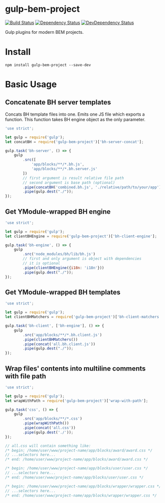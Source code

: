 # gulp-bem-project

[![Build Status](https://img.shields.io/travis/1999/gulp-bem-project.svg?style=flat)](https://travis-ci.org/1999/gulp-bem-project)
[![Dependency Status](http://img.shields.io/david/1999/gulp-bem-project.svg?style=flat)](https://david-dm.org/1999/gulp-bem-project#info=dependencies)
[![DevDependency Status](http://img.shields.io/david/dev/1999/gulp-bem-project.svg?style=flat)](https://david-dm.org/1999/gulp-bem-project#info=devDependencies)

Gulp plugins for modern BEM projects.

# Install

```
npm install gulp-bem-project --save-dev
```

# Basic Usage
## Concatenate BH server templates
Concats BH template files into one. Emits one JS file which exports a function. This function takes BH engine object as the only parameter.

```javascript
'use strict';

let gulp = require('gulp');
let concatBH = require('gulp-bem-project')['bh-server-concat'];

gulp.task('bh-server', () => {
    gulp
        .src([
            'app/blocks/**/*.bh.js',
            'app/blocks/**/*.bh.server.js'
        ])
        // first argument is result relative file path
        // second argument is base path (optional)
        .pipe(concatBH('combined.bh.js', './relative/path/to/your/app'))
        .pipe(gulp.dest("./"));
});
```

## Get YModule-wrapped BH engine
```javascript
'use strict';

let gulp = require('gulp');
let clientBHEngine = require('gulp-bem-project')['bh-client-engine'];

gulp.task('bh-engine', () => {
    gulp
        .src('node_modules/bh/lib/bh.js')
        // first and only argument is object with dependencies
        // it is optional
        .pipe(clientBHEngine({i18n: 'i18n'}))
        .pipe(gulp.dest("./"));
});
```

## Get YModule-wrapped BH templates
```javascript
'use strict';

let gulp = require('gulp');
let clientBHMatchers = require('gulp-bem-project')['bh-client-matchers'];

gulp.task('bh-client', ['bh-engine'], () => {
    gulp
        .src('app/blocks/**/*.bh.client.js')
        .pipe(clientBHMatchers())
        .pipe(concat('all.bh.client.js'))
        .pipe(gulp.dest("./"));
});
```

## Wrap files' contents into multiline comments with file path
```javascript
'use strict';

let gulp = require('gulp');
let wrapWithPath = require('gulp-bem-project')['wrap-with-path'];

gulp.task('css', () => {
    gulp
        .src('app/blocks/**/*.css')
        .pipe(wrapWithPath())
        .pipe(concat('all.css'))
        .pipe(gulp.dest('./'));
});

// all.css will contain something like:
/* begin: /home/user/www/project-name/app/blocks/award/award.css */
// ...selectors here...
/* end: /home/user/www/project-name/app/blocks/award/award.css */

/* begin: /home/user/www/project-name/app/blocks/user/user.css */
// ...selectors here...
/* end: /home/user/www/project-name/app/blocks/user/user.css */

/* begin: /home/user/www/project-name/app/blocks/wrapper/wrapper.css */
// ...selectors here...
/* end: /home/user/www/project-name/app/blocks/wrapper/wrapper.css */
```
